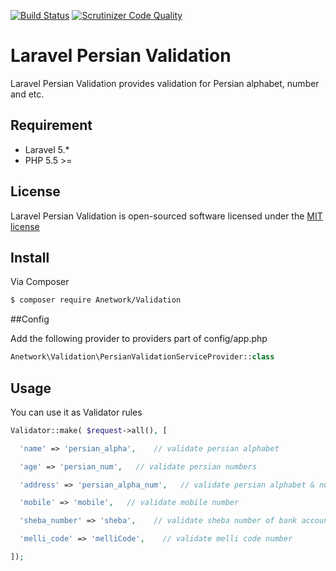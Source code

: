 [![Build Status](https://travis-ci.org/anetwork/validation.svg?branch=master)](https://travis-ci.org/anetwork/validation)
[![Scrutinizer Code Quality](https://scrutinizer-ci.com/g/anetwork/validation/badges/quality-score.png?b=master)](https://scrutinizer-ci.com/g/anetwork/validation/?branch=master)

# Laravel Persian Validation

Laravel Persian Validation provides validation for Persian alphabet, number and etc.

## Requirement

* Laravel 5.*
* PHP 5.5 >=

## License

Laravel Persian Validation is open-sourced software licensed under the [MIT license](http://opensource.org/licenses/MIT)

## Install

Via Composer

``` bash
$ composer require Anetwork/Validation
```

##Config

Add the following provider to providers part of config/app.php
``` php
Anetwork\Validation\PersianValidationServiceProvider::class
```

## Usage

You can use it as Validator rules

``` php
Validator::make( $request->all(), [

  'name' => 'persian_alpha',    // validate persian alphabet

  'age' => 'persian_num',   // validate persian numbers

  'address' => 'persian_alpha_num',   // validate persian alphabet & numbers

  'mobile' => 'mobile',   // validate mobile number

  'sheba_number' => 'sheba',    // validate sheba number of bank account

  'melli_code' => 'melliCode',    // validate melli code number

]);
```
